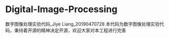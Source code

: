 # Digital-Image-Processing
数字图像处理实验代码_Jiye Liang_20190470728
本代码为数字图像处理实验代码，秉持着开源的精神决定开源，欢迎大家对本工程进行完善
